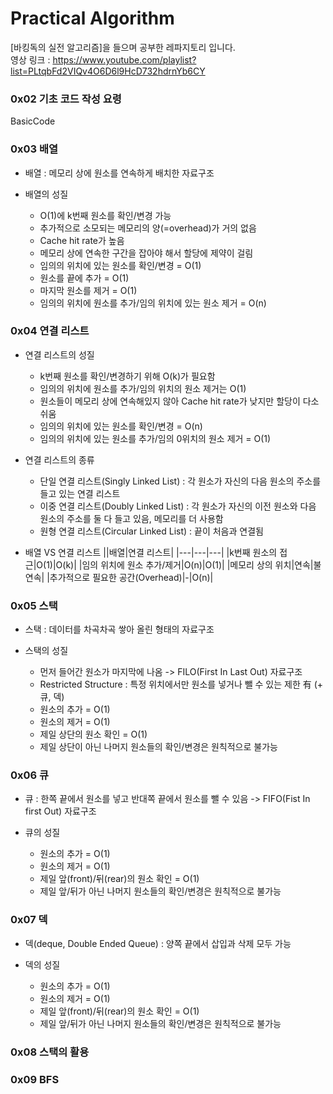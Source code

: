 # Practical Algorithm

[바킹독의 실전 알고리즘]을 들으며 공부한 레파지토리 입니다.<br>
영상 링크 : <https://www.youtube.com/playlist?list=PLtqbFd2VIQv4O6D6l9HcD732hdrnYb6CY>

### 0x02 기초 코드 작성 요령

BasicCode

### 0x03 배열

- 배열 : 메모리 상에 원소를 연속하게 배치한 자료구조

- 배열의 성질
  - O(1)에 k번째 원소를 확인/변경 가능
  - 추가적으로 소모되는 메모리의 양(=overhead)가 거의 없음
  - Cache hit rate가 높음
  - 메모리 상에 연속한 구간을 잡아야 해서 할당에 제약이 걸림
  - 임의의 위치에 있는 원소를 확인/변경 = O(1)
  - 원소를 끝에 추가 = O(1)
  - 마지막 원소를 제거 = O(1)
  - 임의의 위치에 원소를 추가/임의 위치에 있는 원소 제거 = O(n)

### 0x04 연결 리스트

- 연결 리스트의 성질

  - k번째 원소를 확인/변경하기 위해 O(k)가 필요함
  - 임의의 위치에 원소를 추가/임의 위치의 원소 제거는 O(1)
  - 원소들이 메모리 상에 연속해있지 않아 Cache hit rate가 낮지만 할당이 다소 쉬움
  - 임의의 위치에 있는 원소를 확인/변경 = O(n)
  - 임의의 위치에 있는 원소를 추가/임의 0위치의 원소 제거 = O(1)

- 연결 리스트의 종류

  - 단일 연결 리스트(Singly Linked List) : 각 원소가 자신의 다음 원소의 주소를 들고 있는 연결 리스트
  - 이중 연결 리스트(Doubly Linked List) : 각 원소가 자신의 이전 원소와 다음 원소의 주소를 둘 다 들고 있음, 메모리를 더 사용함
  - 원형 연결 리스트(Circular Linked List) : 끝이 처음과 연결됨

- 배열 VS 연결 리스트
  ||배열|연결 리스트|
  |---|---|---|
  |k번째 원소의 접근|O(1)|O(k)|
  |임의 위치에 원소 추가/제거|O(n)|O(1)|
  |메모리 상의 위치|연속|불연속|
  |추가적으로 필요한 공간(Overhead)|-|O(n)|

### 0x05 스택

- 스택 : 데이터를 차곡차곡 쌓아 올린 형태의 자료구조

- 스택의 성질
  - 먼저 들어간 원소가 마지막에 나옴 -> FILO(First In Last Out) 자료구조
  - Restricted Structure : 특정 위치에서만 원소를 넣거나 뺄 수 있는 제한 有 (+ 큐, 덱)
  - 원소의 추가 = O(1)
  - 원소의 제거 = O(1)
  - 제일 상단의 원소 확인 = O(1)
  - 제일 상단이 아닌 나머지 원소들의 확인/변경은 원칙적으로 불가능

### 0x06 큐

- 큐 : 한쪽 끝에서 원소를 넣고 반대쪽 끝에서 원소를 뺄 수 있음 -> FIFO(Fist In first Out) 자료구조

- 큐의 성질
  - 원소의 추가 = O(1)
  - 원소의 제거 = O(1)
  - 제일 앞(front)/뒤(rear)의 원소 확인 = O(1)
  - 제일 앞/뒤가 아닌 나머지 원소들의 확인/변경은 원칙적으로 불가능

### 0x07 덱

- 덱(deque, Double Ended Queue) : 양쪽 끝에서 삽입과 삭제 모두 가능

- 덱의 성질
  - 원소의 추가 = O(1)
  - 원소의 제거 = O(1)
  - 제일 앞(front)/뒤(rear)의 원소 확인 = O(1)
  - 제일 앞/뒤가 아닌 나머지 원소들의 확인/변경은 원칙적으로 불가능

### 0x08 스택의 활용

### 0x09 BFS
